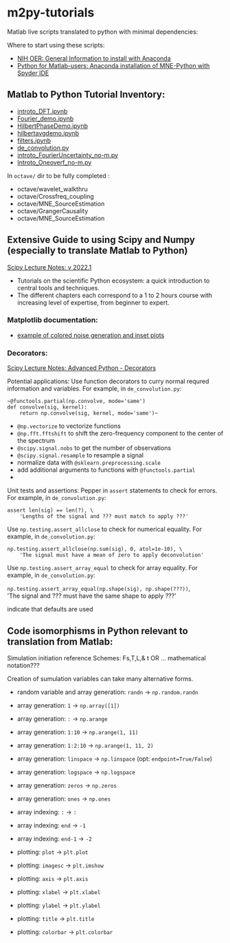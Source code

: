 # m2py-tutorials
Matlab live scripts translated to python with minimal dependencies:

Where to start using these scripts:

- [NIH OER: General Information to install with Anaconda](https://www.nihlibrary.nih.gov/resources/tools/anaconda-and-python)
- [Python for Matlab-users: Anaconda installation of MNE-Python with Spyder IDE](https://mne.tools/stable/install/installers.html)

## Matlab to Python Tutorial Inventory:

- [introto_DFT.ipynb](https://github.com/csea-lab/m2py-tutorials/blob/main/notebooks/introto_DFT.ipynb)
- [Fourier_demo.ipynb](https://github.com/csea-lab/m2py-tutorials/blob/main/notebooks/Fourier_demo.ipynb)
- [HilbertPhaseDemo.ipynb](https://github.com/csea-lab/m2py-tutorials/blob/main/notebooks/HilbertPhaseDemo.ipynb)
- [hilbertavgdemo.ipynb](https://github.com/csea-lab/m2py-tutorials/blob/main/notebooks/hilbertavgdemo.ipynb)
- [filters.ipynb](https://github.com/csea-lab/m2py-tutorials/blob/main/notebooks/filters.ipynb)
- [de_convolution.py](https://github.com/csea-lab/m2py-tutorials/blob/main/py-scripts/de_convolution.py)
- [introto_FourierUncertainty_no-m.py](https://github.com/csea-lab/m2py-tutorials/blob/main/py-scripts/introto_FourierUncertainty_no-m.py)
- [Introto_Oneoverf_no-m.py](https://github.com/csea-lab/m2py-tutorials/blob/main/py-scripts/Introto_Oneoverf_no-m.py)

In `octave/` dir to be fully completed :
- octave/wavelet_walkthru 
- octave/Crossfreq_coupling
- octave/MNE_SourceEstimation
- octave/GrangerCausality
- octave/MNE_SourceEstimation

## Extensive Guide to using Scipy and Numpy (especially to translate Matlab to Python)
[Scipy Lecture Notes: v 2022.1 ](http://scipy-lectures.org)  
- Tutorials on the scientific Python ecosystem: a quick introduction to central tools and techniques. 
- The different chapters each correspond to a 1 to 2 hours course with increasing level of expertise, from beginner to expert.

### Matplotlib documentation: 

- [example of colored noise generation and inset plots](https://matplotlib.org/stable/gallery/subplots_axes_and_figures/axes_demo.html)

### Decorators:
[Scipy Lecture Notes: Advanced Python - Decorators](http://scipy-lectures.org/advanced/advanced_python/index.html#decorators)

Potential applications:
Use function decorators to curry normal requred information and variables.  For example, in `de_convolution.py`:

    ~@functools.partial(np.convolve, mode='same')
    def convolve(sig, kernel):
        return np.convolve(sig, kernel, mode='same')~

- `@np.vectorize` to vectorize functions
- `@np.fft.fftshift` to shift the zero-frequency component to the center of the spectrum
- `@scipy.signal.nobs` to get the number of observations
- `@scipy.signal.resample` to resample a signal
- normalize data with `@sklearn.preprocessing.scale`
- add additional arguments to functions with `@functools.partial`
- 

Unit tests and assertions:
Pepper in `assert` statements to check for errors.  For example, in `de_convolution.py`:

    assert len(sig) == len(?), \
        'Lengths of the signal and ??? must match to apply ???'

Use `np.testing.assert_allclose` to check for numerical equality.  For example, in `de_convolution.py`:

    np.testing.assert_allclose(np.sum(sig), 0, atol=1e-10), \
        'The signal must have a mean of zero to apply deconvolution'

Use `np.testing.assert_array_equal` to check for array equality.  For example, in `de_convolution.py`:

`np.testing.assert_array_equal(np.shape(sig), np.shape(???))`, \
'The signal and ??? must have the same shape to apply ???'

indicate that defaults are used


## Code isomorphisms in Python relevant to translation from Matlab:

Simulation initiation reference Schemes: Fs,T,L,& t OR ... mathematical notation??? 

Creation of sumulation variables can take many alternative forms.

- random variable and array generation: `randn` -> `np.random.randn`

- array generation: `1` -> `np.array([1])`
- array generation: `:` -> `np.arange`
- array generation: `1:10` -> `np.arange(1, 11)`
- array generation: `1:2:10` -> `np.arange(1, 11, 2)`

- array generation: `linspace` -> `np.linspace` (opt: `endpoint=True/False`)
- array generation: `logspace` -> `np.logspace`
- array generation: `zeros` -> `np.zeros`
- array generation: `ones` -> `np.ones`

- array indexing: `:` -> `:`
- array indexing: `end` -> `-1`
- array indexing: `end-1` -> `-2`


- plotting: `plot` -> `plt.plot`
- plotting: `imagesc` -> `plt.imshow`
- plotting: `axis` -> `plt.axis`
- plotting: `xlabel` -> `plt.xlabel`
- plotting: `ylabel` -> `plt.ylabel`
- plotting: `title` -> `plt.title`
- plotting: `colorbar` -> `plt.colorbar`

